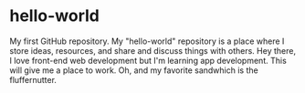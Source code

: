 # hello-world
My first GitHub repository. My "hello-world" repository is a place where I store ideas, resources, and share and discuss things with others.
Hey there, I love front-end web development but I'm learning app development. This will give me a place to work. Oh, and my favorite sandwhich is the fluffernutter.
